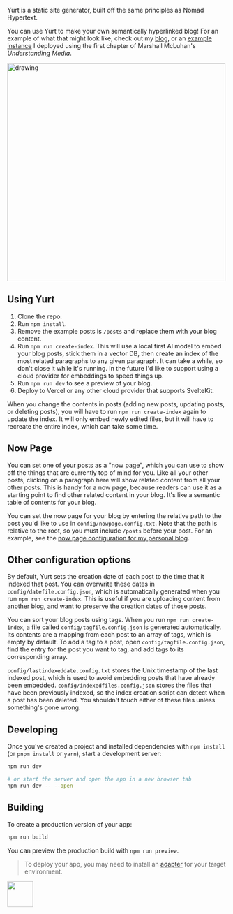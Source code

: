 Yurt is a static site generator, built off the same principles as Nomad Hypertext.  

You can use Yurt to make your own semantically hyperlinked blog! For an example of what that might look like, check out my [blog](https://blog.nicholaschen.io/posts/NOW%20PAGE.txt), or an [example instance](https://themediumisthemessage.nicholaschen.io/posts/about.txt) I deployed using the first chapter of Marshall McLuhan's *Understanding Media*.


<img src="https://github.com/nichwch/yurt/assets/7423703/ffdcd733-d4dd-4558-9b54-ea41387efabb" alt="drawing" width="500"/>

## Using Yurt

1. Clone the repo.
2. Run `npm install`.
3. Remove the example posts is `/posts` and replace them with your blog content.
4. Run `npm run create-index`. This will use a local first AI model to embed your blog posts, stick them in a vector DB, then create an index of the most related paragraphs to any given paragraph. It can take a while, so don't close it while it's running. In the future I'd like to support using a cloud provider for embeddings to speed things up.
5. Run `npm run dev` to see a preview of your blog.
6. Deploy to Vercel or any other cloud provider that supports SvelteKit.

When you change the contents in posts (adding new posts, updating posts, or deleting posts), you will have to run `npm run create-index` again to update the index. It will only embed newly edited files, but it will have to recreate the entire index, which can take some time.

## Now Page

You can set one of your posts as a "now page", which you can use to show off the things that are currently top of mind for you. Like all your other posts, clicking on a paragraph here will show related content from all your other posts. This is handy for a now page, because readers can use it as a starting point to find other related content in your blog. It's like a semantic table of contents for your blog.

You can set the now page for your blog by entering the relative path to the post you'd like to use in `config/nowpage.config.txt`. Note that the path is relative to the root, so you must include `/posts` before your post. For an example, see the [now page configuration for my personal blog](https://github.com/nichwch/personal-blog/blob/main/config/nowpage.config.txt).

## Other configuration options

By default, Yurt sets the creation date of each post to the time that it indexed that post. You can overwrite these dates in `config/datefile.config.json`, which is automatically generated when you run `npm run create-index`. This is useful if you are uploading content from another blog, and want to preserve the creation dates of those posts.

You can sort your blog posts using tags. When you run `npm run create-index`, a file called `config/tagfile.config.json` is generated automatically. Its contents are a mapping from each post to an array of tags, which is empty by default. To add a tag to a post, open `config/tagfile.config.json`, find the entry for the post you want to tag, and add tags to its corresponding array. 

`config/lastindexeddate.config.txt` stores the Unix timestamp of the last indexed post, which is used to avoid embedding posts that have already been embedded. `config/indexedfiles.config.json` stores the files that have been previously indexed, so the index creation script can detect when a post has been deleted. You shouldn't touch either of these files unless something's gone wrong.


## Developing

Once you've created a project and installed dependencies with `npm install` (or `pnpm install` or `yarn`), start a development server:

```bash
npm run dev

# or start the server and open the app in a new browser tab
npm run dev -- --open
```

## Building

To create a production version of your app:

```bash
npm run build
```

You can preview the production build with `npm run preview`.

> To deploy your app, you may need to install an [adapter](https://kit.svelte.dev/docs/adapters) for your target environment.

<a href='http://www.recurse.com' title='Made with love at the Recurse Center'><img src='https://cloud.githubusercontent.com/assets/2883345/11322972/9e553260-910b-11e5-8de9-a5bf00c352ef.png' height='59px'/></a>
